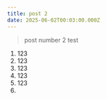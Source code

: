 ```yaml
---
title: post 2
date: 2025-06-02T00:03:00.000Z
---
```

> post number 2 test

1. 123
2. 123
3. 123
4. 123
5. 123
6.
